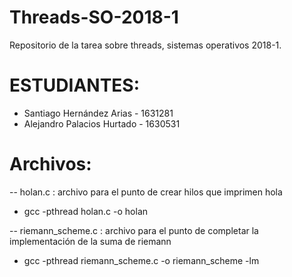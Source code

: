 # Threads-SO-2018-1
Repositorio de la tarea sobre threads, sistemas operativos 2018-1.

# ESTUDIANTES:
- Santiago Hernández Arias - 1631281
- Alejandro Palacios Hurtado - 1630531

# Archivos:
-- holan.c : archivo para el punto de crear hilos que imprimen hola
- gcc -pthread holan.c -o holan

-- riemann_scheme.c : archivo para el punto de completar la implementación de la suma de riemann
- gcc -pthread riemann_scheme.c -o riemann_scheme -lm
